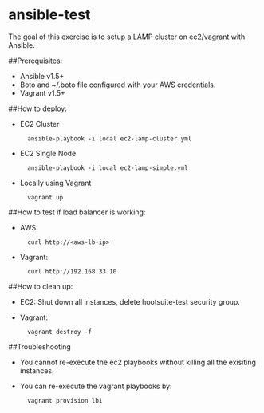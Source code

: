 ansible-test
============

The goal of this exercise is to setup a LAMP cluster on ec2/vagrant with Ansible.

##Prerequisites:
* Ansible v1.5+
* Boto and ~/.boto file configured with your AWS credentials.
* Vagrant v1.5+

##How to deploy:
* EC2 Cluster

        ansible-playbook -i local ec2-lamp-cluster.yml
    
* EC2 Single Node

        ansible-playbook -i local ec2-lamp-simple.yml

* Locally using Vagrant

        vagrant up

##How to test if load balancer is working:
* AWS:

        curl http://<aws-lb-ip>

* Vagrant:

        curl http://192.168.33.10

##How to clean up:
* EC2: Shut down all instances, delete hootsuite-test security group.
* Vagrant:

        vagrant destroy -f
        
##Troubleshooting

* You cannot re-execute the ec2 playbooks without killing all the exisiting instances.
* You can re-execute the vagrant playbooks by:

        vagrant provision lb1


